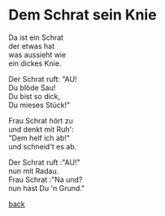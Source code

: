 # Dem Schrat sein Knie

Da ist ein Schrat  
der etwas hat   
was aussieht wie  
ein dickes Knie.  

Der Schrat ruft: "AU!  
Du blöde Sau!  
Du bist so dick,  
Du mieses Stück!"  

Frau Schrat hört zu  
und denkt mit Ruh':  
"Dem helf ich ab!"  
und schneid't es ab.  

Der Schrat ruft :"AU!"  
nun mit Radau.  
Frau Schrat :"Na und?  
nun hast Du 'n Grund."  


[back](https://bobobo-git.github.io/readme/)
